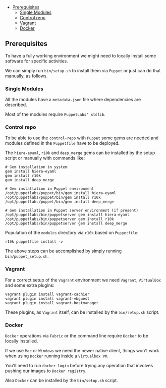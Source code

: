 - [Prerequisites](#prerequisites)
    - [Single Modules](#single-modules)
    - [Control repo](#control-repo)
    - [Vagrant](#vagrant)
    - [Docker](#docker)

## Prerequisites

To have a fully working environment we might need to locally install some software for specific activities.

We can simply run ```bin/setup.sh``` to install them via `Puppet` or just can do that manually, as follows.

### Single Modules

All the modules have a ```metadata.json``` file where dependencies are described.

Most of the modules require `PuppetLabs' stdlib`.

### Control repo

To be able to use the `control-repo` with `Puppet` some gems are needed and modules defined in the ```Puppetfile``` have to be deployed.

The `hiera-eyaml`, `r10k` and `deep_merge` gems can be installed by the setup script or manually with commands like:

    # Gem installation in system
    gem install hiera-eyaml
    gem install r10k
    gem install deep_merge

    # Gem installation in Puppet environment
    /opt/puppetlabs/puppet/bin/gem install hiera-eyaml
    /opt/puppetlabs/puppet/bin/gem install r10k
    /opt/puppetlabs/puppet/bin/gem install deep_merge

    # Gem installation in Puppet server environment (if present)
    /opt/puppetlabs/bin/puppetserver gem install hiera-eyaml
    /opt/puppetlabs/bin/puppetserver gem install r10k
    /opt/puppetlabs/bin/puppetserver gem install deep_merge

Population of the `modules` directory via ```r10k``` based on ```Puppetfile```:

    r10k puppetfile install -v

The above steps can be accomplished by simply running ```bin/puppet_setup.sh```.


### Vagrant

For a correct setup of the `Vagrant` environment we need `Vagrant`, `VirtualBox` and some extra plugins:

    vagrant plugin install vagrant-cachier
    vagrant plugin install vagrant-vbguest
    vagrant plugin install vagrant-hostmanager

These plugins, as `Vagrant` itself, can be installed by the ```bin/setup.sh``` script.

### Docker

`Docker` operations via `Fabric` or the command line require `Docker` to be locally installed.

If we use `Mac` or `Windows` we need the newer native client, things won't work when using `Docker` running inside a `Virtualbox VM`.

You'll need to run ```docker login``` before trying any operation that involves pushing our images to `Docker registry`.

Also `Docker` can be installed by the ```bin/setup.sh``` script.
